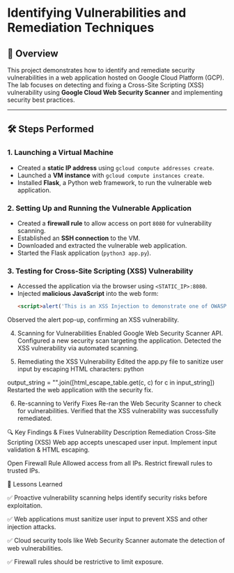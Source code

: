 # Identifying Vulnerabilities and Remediation Techniques

## 📌 Overview  
This project demonstrates how to identify and remediate security vulnerabilities in a web application hosted on Google Cloud Platform (GCP). The lab focuses on detecting and fixing a Cross-Site Scripting (XSS) vulnerability using **Google Cloud Web Security Scanner** and implementing security best practices.  

---

## 🛠️ Steps Performed  

### **1. Launching a Virtual Machine**  
- Created a **static IP address** using `gcloud compute addresses create`.  
- Launched a **VM instance** with `gcloud compute instances create`.  
- Installed **Flask**, a Python web framework, to run the vulnerable web application.  

### **2. Setting Up and Running the Vulnerable Application**  
- Created a **firewall rule** to allow access on port `8080` for vulnerability scanning.  
- Established an **SSH connection** to the VM.  
- Downloaded and extracted the vulnerable web application.  
- Started the Flask application (`python3 app.py`).  

### **3. Testing for Cross-Site Scripting (XSS) Vulnerability**  
- Accessed the application via the browser using `<STATIC_IP>:8080`.  
- Injected **malicious JavaScript** into the web form:  
  ```html
  <script>alert('This is an XSS Injection to demonstrate one of OWASP vulnerabilities')</script>
Observed the alert pop-up, confirming an XSS vulnerability.

4. Scanning for Vulnerabilities
Enabled Google Web Security Scanner API.
Configured a new security scan targeting the application.
Detected the XSS vulnerability via automated scanning.

5. Remediating the XSS Vulnerability
Edited the app.py file to sanitize user input by escaping HTML characters:
python

output_string = "".join([html_escape_table.get(c, c) for c in input_string])
Restarted the web application with the security fix.

6. Re-scanning to Verify Fixes
Re-ran the Web Security Scanner to check for vulnerabilities.
Verified that the XSS vulnerability was successfully remediated.

🔍 Key Findings & Fixes
Vulnerability	Description	Remediation
Cross-Site Scripting (XSS)	Web app accepts unescaped user input.	Implement input validation & HTML escaping.

Open Firewall Rule	Allowed access from all IPs.	Restrict firewall rules to trusted IPs.

🚀 Lessons Learned

✅ Proactive vulnerability scanning helps identify security risks before exploitation.

✅ Web applications must sanitize user input to prevent XSS and other injection attacks.

✅ Cloud security tools like Web Security Scanner automate the detection of web vulnerabilities.

✅ Firewall rules should be restrictive to limit exposure.

